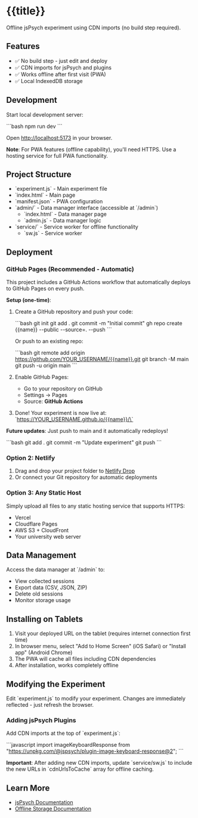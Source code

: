 # {{title}}

Offline jsPsych experiment using CDN imports (no build step required).

## Features

- ✅ No build step - just edit and deploy
- ✅ CDN imports for jsPsych and plugins
- ✅ Works offline after first visit (PWA)
- ✅ Local IndexedDB storage

## Development

Start local development server:

\`\`\`bash
npm run dev
\`\`\`

Open [http://localhost:5173](http://localhost:5173) in your browser.

**Note**: For PWA features (offline capability), you'll need HTTPS. Use a hosting service for full PWA functionality.

## Project Structure

- \`experiment.js\` - Main experiment file
- \`index.html\` - Main page
- \`manifest.json\` - PWA configuration
- \`admin/\` - Data manager interface (accessible at \`/admin\`)
  - \`index.html\` - Data manager page
  - \`admin.js\` - Data manager logic
- \`service/\` - Service worker for offline functionality
  - \`sw.js\` - Service worker

## Deployment

### GitHub Pages (Recommended - Automatic)

This project includes a GitHub Actions workflow that automatically deploys to GitHub Pages on every push.

**Setup (one-time)**:

1. Create a GitHub repository and push your code:

   \`\`\`bash
   git init
   git add .
   git commit -m "Initial commit"
   gh repo create {{name}} --public --source=. --push
   \`\`\`

   Or push to an existing repo:

   \`\`\`bash
   git remote add origin https://github.com/YOUR_USERNAME/{{name}}.git
   git branch -M main
   git push -u origin main
   \`\`\`

2. Enable GitHub Pages:
   - Go to your repository on GitHub
   - Settings → Pages
   - Source: **GitHub Actions**

3. Done! Your experiment is now live at:
   \`https://YOUR_USERNAME.github.io/{{name}}/\`

**Future updates**: Just push to main and it automatically redeploys!

\`\`\`bash
git add .
git commit -m "Update experiment"
git push
\`\`\`

### Option 2: Netlify

1. Drag and drop your project folder to [Netlify Drop](https://app.netlify.com/drop)
2. Or connect your Git repository for automatic deployments

### Option 3: Any Static Host

Simply upload all files to any static hosting service that supports HTTPS:

- Vercel
- Cloudflare Pages
- AWS S3 + CloudFront
- Your university web server

## Data Management

Access the data manager at \`/admin\` to:

- View collected sessions
- Export data (CSV, JSON, ZIP)
- Delete old sessions
- Monitor storage usage

## Installing on Tablets

1. Visit your deployed URL on the tablet (requires internet connection first time)
2. In browser menu, select "Add to Home Screen" (iOS Safari) or "Install app" (Android Chrome)
3. The PWA will cache all files including CDN dependencies
4. After installation, works completely offline

## Modifying the Experiment

Edit \`experiment.js\` to modify your experiment. Changes are immediately reflected - just refresh the browser.

### Adding jsPsych Plugins

Add CDN imports at the top of \`experiment.js\`:

\`\`\`javascript
import imageKeyboardResponse from "https://unpkg.com/@jspsych/plugin-image-keyboard-response@2";
\`\`\`

**Important**: After adding new CDN imports, update \`service/sw.js\` to include the new URLs in \`cdnUrlsToCache\` array for offline caching.

## Learn More

- [jsPsych Documentation](https://www.jspsych.org/)
- [Offline Storage Documentation](https://github.com/jspsych/offline-pwa)
